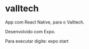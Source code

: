 # valltech
App com React Native, para o Valltech.

Desenvolvido com Expo.

Para executar digite: expo start
